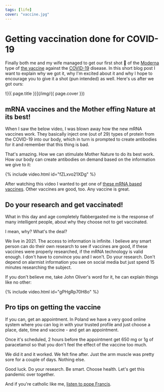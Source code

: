 ```yaml
---
tags: [life]
cover: "vaccine.jpg"
---
```


# Getting vaccination done for COVID-19

Finally both me and my wife managed to get our first shot 💉 of the [Moderna](https://en.wikipedia.org/wiki/Moderna_COVID-19_vaccine) type of [the vaccine](https://en.wikipedia.org/wiki/COVID-19_vaccine) against the [COVID-19](/covid) disease. In this short blog post I want to explain why we got it, why I'm excited about it and why I hope to encourage you to give it a shot (pun intended) as well. Here's us after we got ours:

<!--More-->

![{{ page.title }}](/img/{{ page.cover }})

## mRNA vaccines and the Mother effing Nature at its best!

When I saw the below video, I was blown away how the new mRNA vaccines work. They basically inject one (out of 29) types of protein from the COVID-19 into our body, which in turn is prompted to create antibodies for it and remember that this thing is bad.

That's amazing. How we can stimulate Mother Nature to do its best work. How our body can create antibodies on demand based on the information we give to it:

{% include video.html id="fZLxvo21XDg" %}

After watching this video I wanted to get one of [these mRNA based vaccines](https://en.wikipedia.org/wiki/RNA_vaccine). Other vaccines are good, too. Any vaccine is great.

## Do your research and get vaccinated!

What in this day and age completely flabbergasted me is the response of many intelligent people, about why they choose not to get vaccinated.

I mean, why? What's the deal?

We live in 2021. The access to information is infinite. I believe any smart person can do their own research to see if vaccines are good, if these vaccines were properly researched, if the mRNA technology is valid enough. I don't have to convince you and I won't. Do your research. Don't depend on alarmist information you see on social media but just spend 15 minutes researching the subject.

If you don't believe me, take John Oliver's word for it, he can explain things like no other:

{% include video.html id="gPHgRp70H8o" %}

## Pro tips on getting the vaccine

If you can, get an appointment. In Poland we have a very good online system where you can log in with your trusted profile and just choose a place, date, time and vaccine - and get an appointment.

Once it's scheduled, 2 hours before the appointment get 650 mg or 1g of paracetamol so that you don't feel the effect of the vaccine too much.

We did it and it worked. We felt fine after. Just the arm muscle was pretty sore for a couple of days. Nothing else.

Good luck. Do your research. Be smart. Choose health. Let's get this pandemic over together.

And if you're catholic like me, [listen to pope Francis](https://twitter.com/Pontifex/status/1391056548152152064).

[n]: https://michael.gratis/nozbe
[np]: https://michael.gratis/nozbepersonal